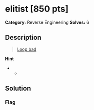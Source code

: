 # elitist [850 pts]

**Category:** Reverse Engineering
**Solves:** 6

## Description
>[Loop bad](https://elm-lang.org/)

**Hint**
* -

## Solution

### Flag

